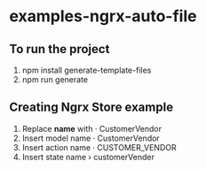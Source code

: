 # examples-ngrx-auto-file

## To run the project

1.  npm install generate-template-files
2.  npm run generate

## Creating Ngrx Store example

1. Replace **name** with · CustomerVendor
2. Insert model name · CustomerVendor
3. Insert action name · CUSTOMER_VENDOR
4. Insert state name › customerVender
